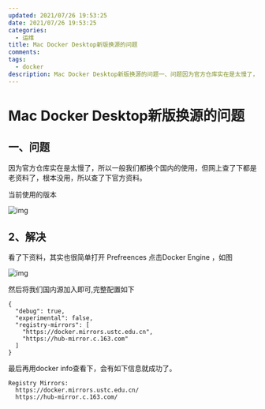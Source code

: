 ```yaml
---
updated: 2021/07/26 19:53:25
date: 2021/07/26 19:53:25
categories: 
  - 运维
title: Mac Docker Desktop新版换源的问题
comments: 
tags:
  - docker
description: Mac Docker Desktop新版换源的问题一、问题因为官方仓库实在是太慢了，所以一般我们都换个国内的使用，但网上查了下都是老资料了，根本没用，所以查了下官方资料。当前使用的版本2、解决看了下资料，其实也很简单打开 Prefreences 点击Docker Engine ，如图
---
```

# Mac Docker Desktop新版换源的问题
## 一、问题

因为官方仓库实在是太慢了，所以一般我们都换个国内的使用，但网上查了下都是老资料了，根本没用，所以查了下官方资料。

当前使用的版本

![img](https://static.jindll.com/notes/1)

## 2、解决

看了下资料，其实也很简单打开 Prefreences 点击Docker Engine ，如图

![img](https://static.jindll.com/notes/1-20210201102237916)

然后将我们国内源加入即可,完整配置如下

```
{
  "debug": true,
  "experimental": false,
  "registry-mirrors": [
    "https://docker.mirrors.ustc.edu.cn",
    "https://hub-mirror.c.163.com"
  ]
}
```

最后再用docker info查看下，会有如下信息就成功了。

```
Registry Mirrors:
  https://docker.mirrors.ustc.edu.cn/
  https://hub-mirror.c.163.com/
```